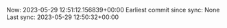 Now: 2023-05-29 12:51:12.156839+00:00 Earliest commit since sync: None Last sync: 2023-05-29 12:50:32+00:00

